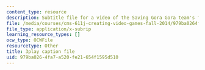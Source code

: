 ```yaml
---
content_type: resource
description: Subtitle file for a video of the Saving Gora Gora team's final presentation.
file: /media/courses/cms-611j-creating-video-games-fall-2014/979ba0264fa7a520fe21654f1595d510_sKolTx6sxUo.srt
file_type: application/x-subrip
learning_resource_types: []
ocw_type: OCWFile
resourcetype: Other
title: 3play caption file
uid: 979ba026-4fa7-a520-fe21-654f1595d510
---
```

